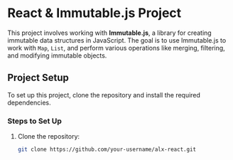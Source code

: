 # React & Immutable.js Project

This project involves working with **Immutable.js**, a library for creating immutable data structures in JavaScript. The goal is to use Immutable.js to work with `Map`, `List`, and perform various operations like merging, filtering, and modifying immutable objects.

## Project Setup

To set up this project, clone the repository and install the required dependencies.

### Steps to Set Up

1. Clone the repository:

   ```bash
   git clone https://github.com/your-username/alx-react.git

